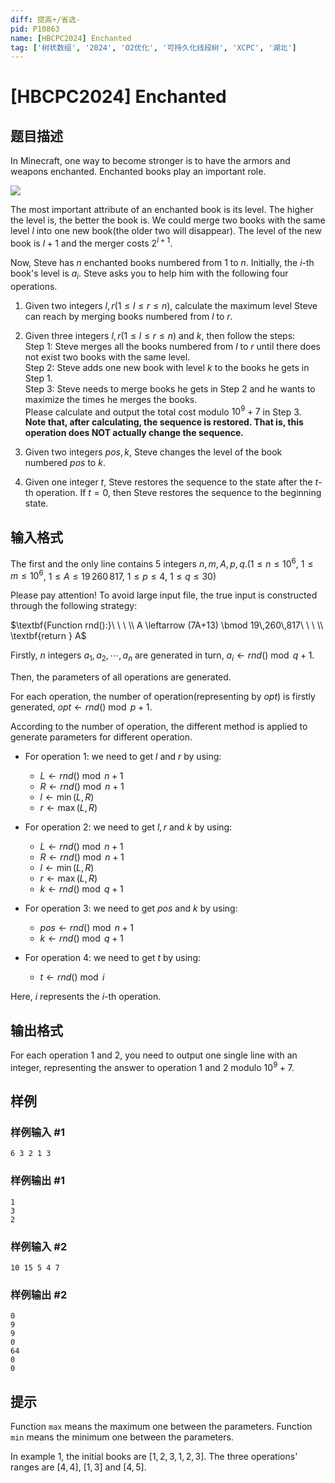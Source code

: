 ```yaml
---
diff: 提高+/省选-
pid: P10863
name: [HBCPC2024] Enchanted
tag: ['树状数组', '2024', 'O2优化', '可持久化线段树', 'XCPC', '湖北']
---
```

# [HBCPC2024] Enchanted
## 题目描述

In Minecraft, one way to become stronger is to have the armors and weapons enchanted. Enchanted books play an important role.

![](https://cdn.luogu.com.cn/upload/image_hosting/pc5cf4e8.png)

The most important attribute of an enchanted book is its level. The higher the level is, the better the book is. We could merge two books with the same level  $l$ into one new book(the older two will disappear). The level of the new book is $l+1$ and the merger costs $2^{l+1}$.

Now, Steve has $n$ enchanted books numbered from $1$ to $n$. Initially, the $i$-th book's level is $a_i$. Steve asks you to help him with the following four operations.

1. Given two integers $l,r(1 \le l \le r \le n)$, calculate the maximum level Steve can reach by merging books numbered from $l$ to $r$.
2.  Given three integers $l,r(1 \le l \le r \le n)$ and $k$, then follow the steps:   
Step $1$: Steve merges all the books numbered from $l$ to $r$ until there does not exist two books with the same level.    
Step $2$: Steve adds one new book with level $k$ to the books he gets in Step $1$.     
Step $3$: Steve needs to merge books he gets in Step $2$ and he wants to maximize the times he merges the books.    
Please calculate and output the total cost modulo $10^9+7$ in Step $3$.     
$\textbf{Note that, after calculating, the sequence is restored. That is, this operation does NOT actually change the sequence.}$

3. Given two integers $pos,k$, Steve changes the level of the book numbered $pos$ to $k$.

4. Given one integer $t$, Steve restores the sequence to the state after the $t$-th operation. If $t=0$, then Steve restores the sequence to the beginning state.
## 输入格式

The first and the only line contains 5 integers $n,m,A,p,q$.($1 \leq n \leq 10^6$, $1 \leq m \leq 10^6$, $1 \leq A \leq 19\,260\,817$, $1 \leq p \leq 4$, $1 \leq q \leq 30$)

Please pay attention! To avoid large input file, the true input is constructed through the following strategy:

$\textbf{Function rnd():}\ \ \ \\
A \leftarrow (7A+13) \bmod 19\,260\,817\ \ \ \\ \textbf{return } A$

Firstly, $n$ integers $a_1,a_2,\cdots,a_n$ are generated in turn, $a_i \leftarrow rnd() \bmod q + 1$.

Then, the parameters of all operations are generated.

For each operation, the number of operation(representing by $opt$) is firstly generated, $opt \leftarrow rnd() \bmod p + 1$.

According to the number of operation, the different method is applied to generate parameters for different operation.

- For operation 1: we need to get $l$ and $r$ by using:
  - $L \leftarrow rnd() \bmod n + 1$
  - $R \leftarrow rnd() \bmod n + 1$
  - $l \leftarrow \min(L,R)$
  - $r \leftarrow \max(L,R)$

- For operation 2: we need to get $l,r$ and $k$ by using:
  - $L \leftarrow rnd() \bmod n + 1$
  - $R \leftarrow rnd() \bmod n + 1$
  - $l \leftarrow \min(L,R)$
  - $r \leftarrow \max(L,R)$
  - $k \leftarrow rnd() \bmod q + 1$

- For operation 3: we need to get $pos$ and $k$ by using:
  - $pos \leftarrow rnd() \bmod n + 1$
  - $k \leftarrow rnd() \bmod q + 1$

- For operation 4: we need to get $t$ by using:

  - $t \leftarrow rnd() \bmod i$

Here, $i$ represents the $i$-th operation.
## 输出格式

For each operation 1 and 2, you need to output one single line with an integer, representing the answer to operation 1 and 2 modulo $10^9 + 7$.
## 样例

### 样例输入 #1
```
6 3 2 1 3
```
### 样例输出 #1
```
1
3
2
```
### 样例输入 #2
```
10 15 5 4 7
```
### 样例输出 #2
```
0
9
9
0
64
0
0
```
## 提示

Function `max` means the maximum one between the parameters. Function `min` means the minimum one between the parameters.

In example 1, the initial books are $[1,2,3,1,2,3]$. The three operations' ranges are $[4,4]$, $[1,3]$ and $[4,5]$.
